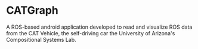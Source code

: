 # CATGraph
A ROS-based android application developed to read and visualize ROS data from the CAT Vehicle, the self-driving car the University of Arizona's Compositional Systems Lab.

